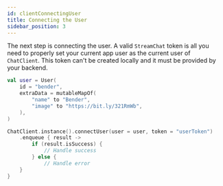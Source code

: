 ```yaml
---
id: clientConnectingUser
title: Connecting the User
sidebar_position: 3
---
```


The next step is connecting the user. A valid `StreamChat` token is all you need to properly set your current app user as the current user of `ChatClient`. This token can't be created locally and it must be provided by your backend.

```kotlin
val user = User(
    id = "bender",
    extraData = mutableMapOf(
        "name" to "Bender",
        "image" to "https://bit.ly/321RmWb",
    ),
)

ChatClient.instance().connectUser(user = user, token = "userToken")
    .enqueue { result ->
        if (result.isSuccess) {
            // Handle success
        } else {
            // Handle error
    }
}
```
